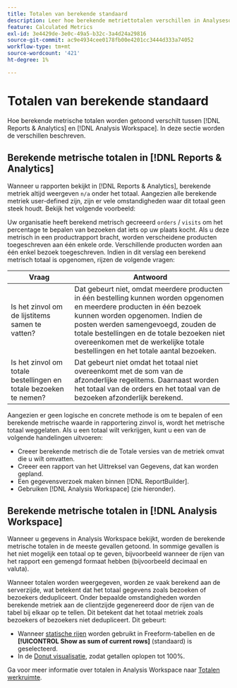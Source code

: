 ```yaml
---
title: Totalen van berekende standaard
description: Leer hoe berekende metriettotalen verschillen in Analysesoftware
feature: Calculated Metrics
exl-id: 3e4429de-3e0c-49a5-b32c-3a4d24a29816
source-git-commit: ac9e4934cee0178fb00e4201cc3444d333a74052
workflow-type: tm+mt
source-wordcount: '421'
ht-degree: 1%

---
```


# Totalen van berekende standaard

Hoe berekende metrische totalen worden getoond verschilt tussen [!DNL Reports & Analytics] en [!DNL Analysis Workspace]. In deze sectie worden de verschillen beschreven.

## Berekende metrische totalen in [!DNL Reports & Analytics]

Wanneer u rapporten bekijkt in [!DNL Reports & Analytics], berekende metriek altijd weergeven `n/a` onder het totaal. Aangezien alle berekende metriek user-defined zijn, zijn er vele omstandigheden waar dit totaal geen steek houdt. Bekijk het volgende voorbeeld:

Uw organisatie heeft berekend metrisch gecreeerd `orders` / `visits` om het percentage te bepalen van bezoeken dat iets op uw plaats kocht. Als u deze metrisch in een productrapport bracht, worden verscheidene producten toegeschreven aan één enkele orde. Verschillende producten worden aan één enkel bezoek toegeschreven. Indien in dit verslag een berekend metrisch totaal is opgenomen, rijzen de volgende vragen:

| Vraag | Antwoord |
|---|---|
| Is het zinvol om de lijstitems samen te vatten? | Dat gebeurt niet, omdat meerdere producten in één bestelling kunnen worden opgenomen en meerdere producten in één bezoek kunnen worden opgenomen. Indien de posten werden samengevoegd, zouden de totale bestellingen en de totale bezoeken niet overeenkomen met de werkelijke totale bestellingen en het totale aantal bezoeken. |
| Is het zinvol om totale bestellingen en totale bezoeken te nemen? | Dat gebeurt niet omdat het totaal niet overeenkomt met de som van de afzonderlijke regelitems. Daarnaast worden het totaal van de orders en het totaal van de bezoeken afzonderlijk berekend. |

Aangezien er geen logische en concrete methode is om te bepalen of een berekende metrische waarde in rapportering zinvol is, wordt het metrische totaal weggelaten. Als u een totaal wilt verkrijgen, kunt u een van de volgende handelingen uitvoeren:

* Creeer berekende metrisch die de Totale versies van de metriek omvat die u wilt omvatten.
* Creeer een rapport van het Uittreksel van Gegevens, dat kan worden gepland.
* Een gegevensverzoek maken binnen [!DNL ReportBuilder].
* Gebruiken [!DNL Analysis Workspace] (zie hieronder).

## Berekende metrische totalen in [!DNL Analysis Workspace]

Wanneer u gegevens in Analysis Workspace bekijkt, worden de berekende metrische totalen in de meeste gevallen getoond. In sommige gevallen is het niet mogelijk een totaal op te geven, bijvoorbeeld wanneer de rijen van het rapport een gemengd formaat hebben (bijvoorbeeld decimaal en valuta).

Wanneer totalen worden weergegeven, worden ze vaak berekend aan de serverzijde, wat betekent dat het totaal gegevens zoals bezoeken of bezoekers dedupliceert. Onder bepaalde omstandigheden worden berekende metriek aan de clientzijde gegenereerd door de rijen van de tabel bij elkaar op te tellen. Dit betekent dat het totaal metriek zoals bezoekers of bezoekers niet dedupliceert. Dit gebeurt:

* Wanneer [statische rijen](/help/analyze/analysis-workspace/visualizations/freeform-table/column-row-settings/manual-vs-dynamic-rows.md) worden gebruikt in Freeform-tabellen en de **[!UICONTROL Show as sum of current rows]** (standaard) is geselecteerd.
* In de [Donut visualisatie](/help/analyze/analysis-workspace/visualizations/donut.md), zodat getallen oplopen tot 100%.

Ga voor meer informatie over totalen in Analysis Workspace naar [Totalen werkruimte](https://experienceleague.adobe.com/docs/analytics/analyze/analysis-workspace/visualizations/freeform-table/workspace-totals.html#static-row-total).
